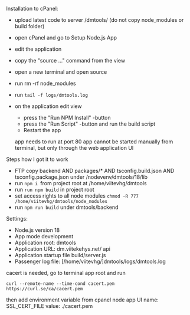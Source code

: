 Installation to cPanel:

- upload latest code to server /dmtools/ (do not copy node_modules or build folder)
- open cPanel and go to Setup Node.js App
- edit the application
- copy the "source ..." command from the view
- open a new terminal and open source
- run rm -rf node_modules
- run `tail -f logs/dmtools.log`
- on the application edit view

  - press the "Run NPM Install" -button
  - press the "Run Script" -button and run the build script
  - Restart the app

  app needs to run at port 80
  app cannot be started manually from terminal, but only through the web application UI

Steps how I got it to work

- FTP copy backend AND packages/\* AND tsconfig.build.json AND tsconfig.package.json under /nodevenv/dmtools/18/lib
- run `npm i `from project root at /home/viitevhg/dmtools
- run `run npm build` in project root
- set access rights to all node modules `chmod -R 777 /home/viitevhg/dmtools/node_modules`
- run `npm run build` under dmtools/backend

Settings:

- Node.js version 18
- App mode development
- Application root: dmtools
- Application URL: dm.viitekehys.net/ api
- Application startup file build/server.js
- Passenger log file: [/home/viitevhg/]dmtools/logs/dmtools.log

cacert is needed, go to terminal app root and run

```
curl --remote-name --time-cond cacert.pem https://curl.se/ca/cacert.pem
```

then add environment variable from cpanel node app UI
name: SSL_CERT_FILE
value: ./cacert.pem
